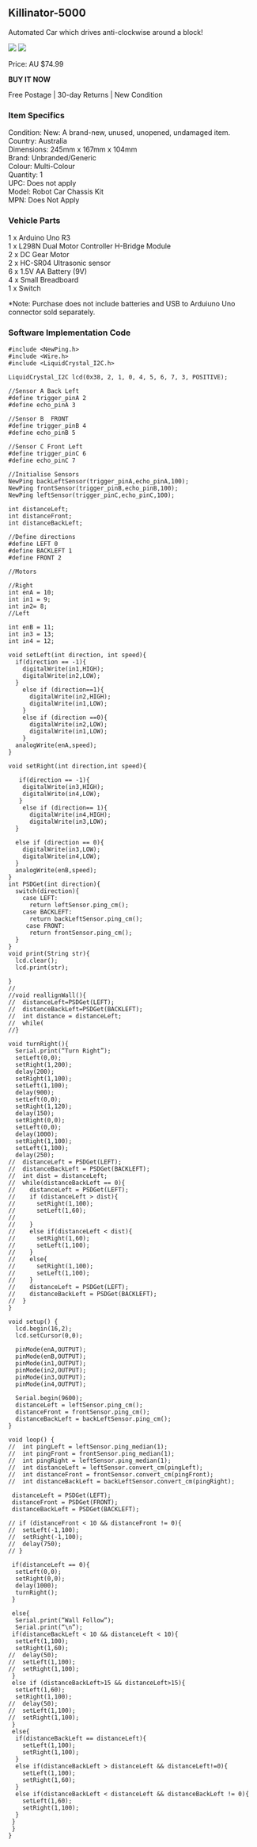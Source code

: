 ## Killinator-5000

Automated Car which drives anti-clockwise around a block!

![]({{BASE_PATH}}/images/robot.PNG)
<img src = "https://frankta13.github.io/Team-Asians-Jye/images/robot3final.png">

Price: AU $74.99

**BUY IT NOW**

Free Postage | 30-day Returns | New Condition




### Item Specifics
Condition:  New: A brand-new, unused, unopened, undamaged item.  
Country:    Australia  
Dimensions: 245mm x 167mm x 104mm  
Brand: Unbranded/Generic  
Colour: Multi-Colour  
Quantity: 1  
UPC: Does not apply  
Model: Robot Car Chassis Kit  
MPN: Does Not Apply  

### Vehicle Parts
1 x Arduino Uno R3  
1 x L298N Dual Motor Controller H-Bridge Module  
2 x DC Gear Motor  
2 x HC-SR04 Ultrasonic sensor  
6 x 1.5V AA Battery (9V)  
4 x Small Breadboard  
1 x Switch  

*Note: Purchase does not include batteries and USB to Arduiuno Uno connector sold separately.


### Software Implementation Code

```
#include <NewPing.h>
#include <Wire.h>
#include <LiquidCrystal_I2C.h>

LiquidCrystal_I2C lcd(0x38, 2, 1, 0, 4, 5, 6, 7, 3, POSITIVE); 

//Sensor A Back Left
#define trigger_pinA 2
#define echo_pinA 3

//Sensor B  FRONT
#define trigger_pinB 4
#define echo_pinB 5

//Sensor C Front Left
#define trigger_pinC 6
#define echo_pinC 7

//Initialise Sensors
NewPing backLeftSensor(trigger_pinA,echo_pinA,100);
NewPing frontSensor(trigger_pinB,echo_pinB,100);
NewPing leftSensor(trigger_pinC,echo_pinC,100);

int distanceLeft;
int distanceFront;
int distanceBackLeft;

//Define directions
#define LEFT 0
#define BACKLEFT 1
#define FRONT 2

//Motors

//Right
int enA = 10;
int in1 = 9;
int in2= 8;
//Left

int enB = 11;
int in3 = 13;
int in4 = 12;

void setLeft(int direction, int speed){
  if(direction == -1){
    digitalWrite(in1,HIGH);
    digitalWrite(in2,LOW);
  }
    else if (direction==1){
      digitalWrite(in2,HIGH);
      digitalWrite(in1,LOW);
    }
    else if (direction ==0){
      digitalWrite(in2,LOW);
      digitalWrite(in1,LOW);
    }
  analogWrite(enA,speed);
}

void setRight(int direction,int speed){
  
   if(direction == -1){
    digitalWrite(in3,HIGH);
    digitalWrite(in4,LOW);
   }
    else if (direction== 1){
      digitalWrite(in4,HIGH);
      digitalWrite(in3,LOW);
  }
  
  else if (direction == 0){
    digitalWrite(in3,LOW);
    digitalWrite(in4,LOW);
  }
  analogWrite(enB,speed);
}
int PSDGet(int direction){
  switch(direction){
    case LEFT:
      return leftSensor.ping_cm();
    case BACKLEFT:
      return backLeftSensor.ping_cm();
     case FRONT:
      return frontSensor.ping_cm();
  }
}
void print(String str){
  lcd.clear();
  lcd.print(str);
  
}
//
//void reallignWall(){
//  distanceLeft=PSDGet(LEFT);
//  distanceBackLeft=PSDGet(BACKLEFT);
//  int distance = distanceLeft;
//  while(
//}

void turnRight(){
  Serial.print(“Turn Right”);
  setLeft(0,0);
  setRight(1,200);
  delay(200);
  setRight(1,100);
  setLeft(1,100);
  delay(900);
  setLeft(0,0);
  setRight(1,120);
  delay(150);
  setRight(0,0);
  setLeft(0,0);
  delay(1000);
  setRight(1,100);
  setLeft(1,100);
  delay(250);
//  distanceLeft = PSDGet(LEFT);
//  distanceBackLeft = PSDGet(BACKLEFT);
//  int dist = distanceLeft;
//  while(distanceBackLeft == 0){
//    distanceLeft = PSDGet(LEFT);
//    if (distanceLeft > dist){
//      setRight(1,100);
//      setLeft(1,60);
//      
//    }
//    else if(distanceLeft < dist){
//      setRight(1,60);
//      setLeft(1,100);
//    }
//    else{
//      setRight(1,100);
//      setLeft(1,100);
//    }
//    distanceLeft = PSDGet(LEFT);
//    distanceBackLeft = PSDGet(BACKLEFT);
//  }
}

void setup() {
  lcd.begin(16,2);
  lcd.setCursor(0,0);
  
  pinMode(enA,OUTPUT);
  pinMode(enB,OUTPUT);
  pinMode(in1,OUTPUT);
  pinMode(in2,OUTPUT);
  pinMode(in3,OUTPUT);
  pinMode(in4,OUTPUT);
  
  Serial.begin(9600);
  distanceLeft = leftSensor.ping_cm();
  distanceFront = frontSensor.ping_cm();
  distanceBackLeft = backLeftSensor.ping_cm();
}

void loop() {
//  int pingLeft = leftSensor.ping_median(1);
//  int pingFront = frontSensor.ping_median(1);
//  int pingRight = leftSensor.ping_median(1);
//  int distanceLeft = leftSensor.convert_cm(pingLeft);
//  int distanceFront = frontSensor.convert_cm(pingFront);
//  int distanceBackLeft = backLeftSensor.convert_cm(pingRight);
 
 distanceLeft = PSDGet(LEFT);
 distanceFront = PSDGet(FRONT);
 distanceBackLeft = PSDGet(BACKLEFT);
 
// if (distanceFront < 10 && distanceFront != 0){
//  setLeft(-1,100);
//  setRight(-1,100);
//  delay(750);
// }
 
 if(distanceLeft == 0){
  setLeft(0,0);
  setRight(0,0);
  delay(1000);
  turnRight();
 }
 
 else{
  Serial.print(“Wall Follow”);
  Serial.print(“\n”);
 if(distanceBackLeft < 10 && distanceLeft < 10){
  setLeft(1,100);
  setRight(1,60);
//  delay(50);
//  setLeft(1,100);
//  setRight(1,100);
 }
 else if (distanceBackLeft>15 && distanceLeft>15){
  setLeft(1,60);
  setRight(1,100);
//  delay(50);
//  setLeft(1,100);
//  setRight(1,100);
 }
 else{
  if(distanceBackLeft == distanceLeft){
    setLeft(1,100);
    setRight(1,100);
  }
  else if(distanceBackLeft > distanceLeft && distanceLeft!=0){
    setLeft(1,100);
    setRight(1,60);
  }
  else if(distanceBackLeft < distanceLeft && distanceBackLeft != 0){
    setLeft(1,60);
    setRight(1,100);
  }
 }
 }
}

```



